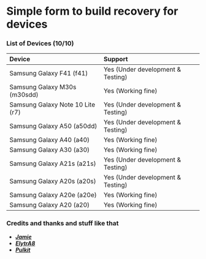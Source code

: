 # Simple form to build recovery for devices #

### List of Devices (10/10) ###

|        Device           |          Support                  |
| :---------------------- | :-------------------------------- |
Samsung Galaxy F41 (f41)      | Yes (Under development & Testing)
Samsung Galaxy M30s (m30sdd)  | Yes (Working fine)
Samsung Galaxy Note 10 Lite (r7)      | Yes (Under development & Testing)
Samsung Galaxy A50 (a50dd)    | Yes (Under development & Testing)
Samsung Galaxy A40 (a40)      | Yes (Working fine)
Samsung Galaxy A30 (a30)      | Yes (Working fine)
Samsung Galaxy A21s (a21s)    | Yes (Under development & Testing)
Samsung Galaxy A20s (a20s)    | Yes (Under development & Testing)
Samsung Galaxy A20e (a20e)    | Yes (Working fine)
Samsung Galaxy A20 (a20)      | Yes (Working fine)

### Credits and thanks and stuff like that ###
* [***Jamie***](https://t.me/henloboi)
* [***ElytrA8***](t.me/ElytrA8)
* [***Pulkit***](t.me/Pulkit077)
